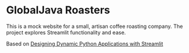 # GlobalJava Roasters

This is a mock website for a small, artisan coffee roasting company. The project explores Streamlit functionality and ease.

Based on [Designing Dynamic Python Applications with Streamlit](https://app.dataquest.io/learning/course/designing-dynamic-python-applications-with-streamlit/)